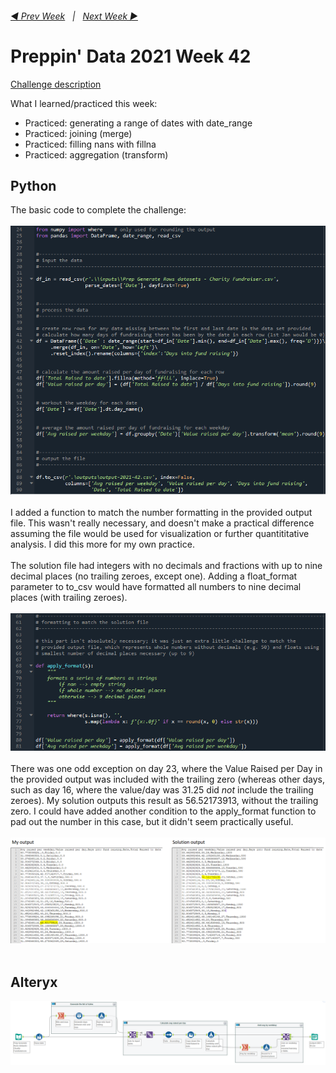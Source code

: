 <h6><a href="..\preppin-data-2021-41\README.md">◀  Prev Week</a>&nbsp;&nbsp;&nbsp;|&nbsp;&nbsp;&nbsp;<a href="..\preppin-data-2021-43\README.md">Next Week  ▶</a></h6>

# Preppin' Data 2021 Week 42

[Challenge description](https://preppindata.blogspot.com/2021/10/2021-week-42-charity-fundraising.html)

What I learned/practiced this week:
* Practiced: generating a range of dates with date_range
* Practiced: joining (merge)
* Practiced: filling nans with fillna
* Practiced: aggregation (transform)

## Python

The basic code to complete the challenge:
<br>
<br>
<a href="preppin-data-2021-42.py">
<img src="img-basic-code-without-apply-format-2021-42.png?raw=true" alt="Python code (basic, without apply_format function)">
</a>
<br>
<br>
I added a function to match the number formatting in the provided output file. This wasn't really necessary, and doesn't make a practical difference assuming the file would be used for visualization or further quantititative analysis. I did this more for my own practice.
<br>
<br>
The solution file had integers with no decimals and fractions with up to nine decimal places (no trailing zeroes, except one). Adding a float_format parameter to to_csv would have formatted all numbers to nine decimal places (with trailing zeroes).
<br>
<br>
<a href="preppin-data-2021-42.py">
<img src="img-apply-format-2021-42.png?raw=true" alt="Python code (apply_format function)">
</a>
<br>
<br>
There was one odd exception on day 23, where the Value Raised per Day in the provided output was included with the trailing zero (whereas other days, such as day 16, where the value/day was 31.25 did <i>not</i> include the trailing zeroes). My solution outputs this result as 56.52173913, without the trailing zero. I could have added another condition to the apply_format function to pad out the number in this case, but it didn't seem practically useful.
<br>
<br>
<img src="img-day-23-output-2021-42.png?raw=true" alt="Python code (apply_format function)">
<br>
<br>

## Alteryx
<a href="preppin-data-2021-42.yxzp">
<img src="img-alteryx-2021-42.png?raw=true" alt="Alteryx workflow">
</a>
